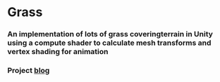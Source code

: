 # Grass

### An implementation of lots of grass coveringterrain in Unity using a compute shader to calculate mesh transforms and vertex shading for animation

### Project [blog](https://cashonz.github.io/PortfolioWebsite/BlogGrass.html)
